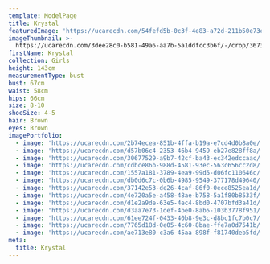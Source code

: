 ```yaml
---
template: ModelPage
title: Krystal
featuredImage: 'https://ucarecdn.com/54fefd5b-0c3f-4e83-a72d-211b50e73ea1/'
imageThumbnail: >-
  https://ucarecdn.com/3dee28c0-b581-49a6-aa7b-5a1ddfcc3b6f/-/crop/3673x4434/97,577/-/preview/
firstName: Krystal
collection: Girls
height: 143cm
measurementType: bust
bust: 67cm
waist: 58cm
hips: 66cm
size: 8-10
shoeSize: 4-5
hair: Brown
eyes: Brown
imagePortfolio:
  - image: 'https://ucarecdn.com/2b74ecea-851b-4ffa-b19a-e7cd4d0b8a0e/'
  - image: 'https://ucarecdn.com/d57b06c4-2353-46b4-9459-eb27e828ff8a/'
  - image: 'https://ucarecdn.com/30677529-a9b7-42cf-ba43-ec342edccaac/'
  - image: 'https://ucarecdn.com/cdbce86b-988d-4581-93ec-563c656cc2d8/'
  - image: 'https://ucarecdn.com/1557a181-3789-4ea9-99d5-d06fc110646c/'
  - image: 'https://ucarecdn.com/db0d6c7c-0b6b-4985-9549-377178d49640/'
  - image: 'https://ucarecdn.com/37142e53-de26-4caf-86f0-0ece8525ea1d/'
  - image: 'https://ucarecdn.com/4e720a5e-a458-48ae-b758-5a1f80b8533f/'
  - image: 'https://ucarecdn.com/d1e2a9de-63e5-4ec4-8bd0-4707bfd3a41d/'
  - image: 'https://ucarecdn.com/d3aa7e73-1def-4be0-8ab5-103b3778f951/'
  - image: 'https://ucarecdn.com/61ee724f-0433-40b8-9e3c-d8bc1fc7b0c7/'
  - image: 'https://ucarecdn.com/7765d18d-0e05-4c60-8bae-ffe7a0d7541b/'
  - image: 'https://ucarecdn.com/ae713e80-c3a6-45aa-898f-f81740deb5fd/'
meta:
  title: Krystal
---
```


